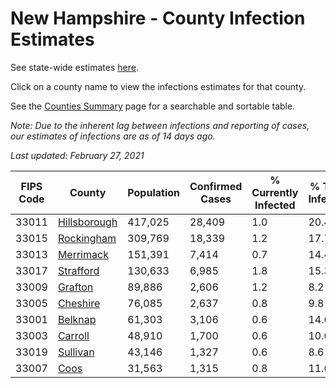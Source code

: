 # New Hampshire - County Infection Estimates

See state-wide estimates [here](/infections/us-nh).

Click on a county name to view the infections estimates for that county.

See the [Counties Summary](/infections/summary-counties) page for a searchable and sortable table.

*Note: Due to the inherent lag between infections and reporting of cases, our estimates of infections are as of 14 days ago.*

*Last updated: February 27, 2021*

|   FIPS Code |                       County |   Population |   Confirmed Cases |   % Currently Infected |   % Total Infected |
|-------------|------------------------------|--------------|-------------------|------------------------|--------------------|
|       33011 | [Hillsborough](hillsborough) |      417,025 |            28,409 |                    1.0 |               20.4 |
|       33015 |     [Rockingham](rockingham) |      309,769 |            18,339 |                    1.2 |               17.7 |
|       33013 |       [Merrimack](merrimack) |      151,391 |             7,414 |                    0.7 |               14.4 |
|       33017 |       [Strafford](strafford) |      130,633 |             6,985 |                    1.8 |               15.3 |
|       33009 |           [Grafton](grafton) |       89,886 |             2,606 |                    1.2 |                8.2 |
|       33005 |         [Cheshire](cheshire) |       76,085 |             2,637 |                    0.8 |                9.8 |
|       33001 |           [Belknap](belknap) |       61,303 |             3,106 |                    0.6 |               14.6 |
|       33003 |           [Carroll](carroll) |       48,910 |             1,700 |                    0.6 |               10.0 |
|       33019 |         [Sullivan](sullivan) |       43,146 |             1,327 |                    0.6 |                8.6 |
|       33007 |                 [Coos](coos) |       31,563 |             1,315 |                    0.8 |               11.6 |